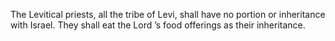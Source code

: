 The Levitical priests, all the tribe of Levi, shall have no portion or inheritance with Israel. They shall eat the Lord ’s food offerings as their inheritance.
